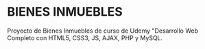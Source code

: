 # BIENES INMUEBLES

Proyecto de Bienes Inmuebles de curso de Udemy "Desarrollo Web Completo con HTML5, CSS3, JS, AJAX, PHP y MySQL.